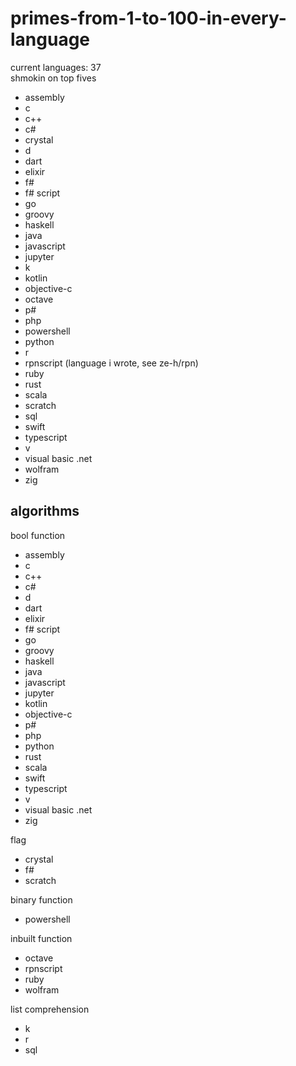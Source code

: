 # primes-from-1-to-100-in-every-language
current languages: 37
<br>shmokin on top fives
- assembly
- c
- c++
- c#
- crystal
- d
- dart
- elixir
- f#
- f# script
- go
- groovy
- haskell
- java
- javascript
- jupyter
- k
- kotlin
- objective-c
- octave
- p#
- php
- powershell
- python
- r
- rpnscript (language i wrote, see ze-h/rpn)
- ruby
- rust
- scala
- scratch
- sql
- swift
- typescript
- v
- visual basic .net
- wolfram
- zig

## algorithms
bool function
- assembly
- c
- c++
- c#
- d
- dart
- elixir
- f# script
- go
- groovy
- haskell
- java
- javascript
- jupyter
- kotlin
- objective-c
- p#
- php
- python
- rust
- scala
- swift
- typescript
- v
- visual basic .net
- zig

flag
- crystal
- f#
- scratch

binary function
- powershell

inbuilt function
- octave
- rpnscript
- ruby
- wolfram

list comprehension
- k
- r
- sql
